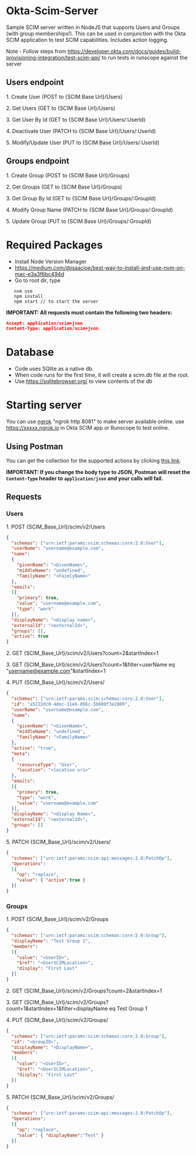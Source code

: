 # Okta-Scim-Server
Sample SCIM server written in NodeJS that supports Users and Groups (with group memberships!). This can be used in conjunction with the Okta SCIM application to test SCIM capabilities. Includes action logging.

Note - Follow steps from https://developer.okta.com/docs/guides/build-provisioning-integration/test-scim-api/ 
to run tests in runscope against the server

## Users endpoint

1\. Create User (POST to {SCIM Base Url}/Users)


2\. Get Users (GET to {SCIM Base Url}/Users)


3\. Get User By Id (GET to {SCIM Base Url}/Users/:UserId)


4\. Deactivate User (PATCH to {SCIM Base Url}/Users/:UserId)


5\. Modify/Update User (PUT to {SCIM Base Url}/Users/:UserId)

## Groups endpoint

1\. Create Group (POST to {SCIM Base Url}/Groups)

2\. Get Groups (GET to {SCIM Base Url}/Groups)

3\. Get Group By Id (GET to {SCIM Base Url}/Groups/:GroupId)

4\. Modify Group Name (PATCH to {SCIM Base Url}/Groups/:GroupId)

5\. Update Group (PUT to {SCIM Base Url}/Groups/:GroupId)

# Required Packages
- Install Node Version Manager 
- https://medium.com/@isaacjoe/best-way-to-install-and-use-nvm-on-mac-e3a3f6bc494d
- Go to root dir, type 
```
   nvm use
   npm install
   npm start // to start the server
```

__IMPORTANT: All requests must contain the following two headers:__
```json
Accept: application/scim+json
Content-Type: application/scim+json
```

# Database
- Code uses SQlite as a native db.
- When code runs for the first time, it will create a scim.db file at the root.
- Use https://sqlitebrowser.org/ to view contents of the db

# Starting server
You can use [ngrok](https://ngrok.com/) "ngrok http 8081" to make server available online. use https://xxxxx.ngrok.io in Okta SCIM app or Runscope to test online.

## Using Postman

You can get the collection for the supported actions by clicking [this link](https://www.getpostman.com/collections/0a38ba3aa0383bb9dc4f).

__IMPORTANT: If you change the body type to JSON, Postman will reset the `Content-Type` header to `application/json` and your calls will fail.__

## Requests

### Users

1\. POST {SCIM_Base_Url}/scim/v2/Users

```json
{  
  "schemas": ["urn:ietf:params:scim:schemas:core:2.0:User"],
  "userName": "username@example.com",
  "name":
  {  
    "givenName": "<GivenName>",
    "middleName": "undefined",
    "familyName": "<FaimlyName>"
  },
  "emails":
  [{
    "primary": true,
    "value": "username@example.com",
    "type": "work"
  }],
  "displayName": "<display name>",
  "externalId": "<externalId>",
  "groups": [],
  "active": true
}
```

2\. GET {SCIM_Base_Url}/scim/v2/Users?count=2&startIndex=1

3\. GET {SCIM_Base_Url}/scim/v2/Users?count=1&filter=userName eq "username@example.com"&startIndex=1

4\. PUT {SCIM_Base_Url}/scim/v2/Users/<UserID>

```json
{
  "schemas": ["urn:ietf:params:scim:schemas:core:2.0:User"],
  "id": "a5222dc0-4dec-11e6-866c-5b600f3e2809",
  "userName": "username@example.com",
  "name":
  {
    "givenName": "<GivenName>",
    "middleName": "undefined",
    "familyName": "<FamilyName>"
  },
  "active": "true",
  "meta":
  {
    "resourceType": "User",
    "location": "<location uri>"
  },
  "emails":
  [{
    "primary": true,
    "type": "work",
    "value": "username@example.com"
  }],
  "displayName": "<display Name>",
  "externalId": "<externalId>",
  "groups": []
}
```
5\. PATCH {SCIM_Base_Url}/scim/v2/Users/<UserID>
```json
{
  "schemas": ["urn:ietf:params:scim:api:messages:2.0:PatchOp"],
  "Operations":
  [{
    "op": "replace",
    "value": { "active":true }
  }]
}
```

### Groups

1\. POST {SCIM_Base_Url}/scim/v2/Groups
```json
{
  "schemas": ["urn:ietf:params:scim:schemas:core:2.0:Group"],
  "displayName": "Test Group 1",
  "members":
  [{
    "value": "<UserID>",
    "$ref": "<UserSCIMLocation>",
    "display": "First Last"
  }]
}
```

2\. GET {SCIM_Base_Url}/scim/v2/Groups?count=2&startIndex=1

3\. GET {SCIM_Base_Url}/scim/v2/Groups?count=1&startIndex=1&filter=displayName eq Test Group 1

4\. PUT {SCIM_Base_Url}/scim/v2/Groups/<GroupID>
```json
{
  "schemas": ["urn:ietf:params:scim:schemas:core:2.0:Group"],
  "id": "<GroupID>",
  "displayName": "<DisplayName>",
  "members":
  [{
    "value": "<UserID>",
    "$ref": "<UserSCIMLocation>",
    "display": "First Last"
  }]
}
```

5\. PATCH {SCIM_Base_Url}/scim/v2/Groups/<GroupID>
```json
{
  "schemas": ["urn:ietf:params:scim:api:messages:2.0:PatchOp"],
  "Operations":
  [{
    "op": "replace",
    "value": { "displayName":"Test" }
  }]
}
```
